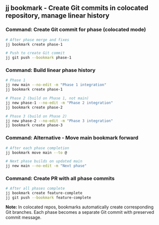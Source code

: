 ## jj bookmark - Create Git commits in colocated repository, manage linear history

### Command: Create Git commit for phase (colocated mode)
```bash
# After phase merge and fixes
jj bookmark create phase-1

# Push to create Git commit
jj git push --bookmark phase-1
```

### Command: Build linear phase history
```bash
# Phase 1
jj new main --no-edit -m "Phase 1 integration"
jj bookmark create phase-1

# Phase 2 (build on Phase 1, not main)
jj new phase-1 --no-edit -m "Phase 2 integration"
jj bookmark create phase-2

# Phase 3 (build on Phase 2)
jj new phase-2 --no-edit -m "Phase 3 integration"
jj bookmark create phase-3
```

### Command: Alternative - Move main bookmark forward
```bash
# After each phase completion
jj bookmark move main --to @

# Next phase builds on updated main
jj new main --no-edit -m "Next phase"
```

### Command: Create PR with all phase commits
```bash
# After all phases complete
jj bookmark create feature-complete
jj git push --bookmark feature-complete
```

**Note:** In colocated repos, bookmarks automatically create corresponding Git branches. Each phase becomes a separate Git commit with preserved commit message.